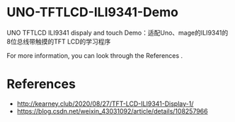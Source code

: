 # UNO-TFTLCD-ILI9341-Demo
UNO TFTLCD ILI9341 dispaly and touch Demo：适配Uno、mage的ILI9341的8位总线带触摸的TFT LCD的学习程序

For more information, you can look through the References .

# References
- http://kearney.club/2020/08/27/TFT-LCD-ILI9341-Display-1/
- https://blog.csdn.net/weixin_43031092/article/details/108257966
